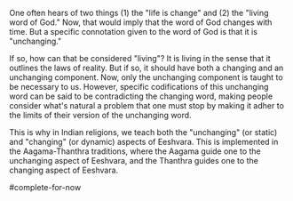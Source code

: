 One often hears of two things (1) the "life is change" and (2) the "living word of God." Now, that would imply that the word of God changes with time. But a specific connotation given to the word of God is that it is "unchanging."

If so, how can that be considered "living"? It is living in the sense that it outlines the laws of reality. But if so, it should have both a changing and an unchanging component. Now, only the unchanging component is taught to be necessary to us. However, specific codifications of this unchanging word can be said to be contradicting the changing word, making people consider what's natural a problem that one must stop by making it adher to the limits of their version of the unchanging word.

This is why in Indian religions, we teach both the "unchanging" (or static) and "changing" (or dynamic) aspects of Eeshvara. This is implemented in the Aagama-Thanthra traditions, where the Aagama guide one to the unchanging aspect of Eeshvara, and the Thanthra guides one to the changing aspect of Eeshvara.

#complete-for-now
